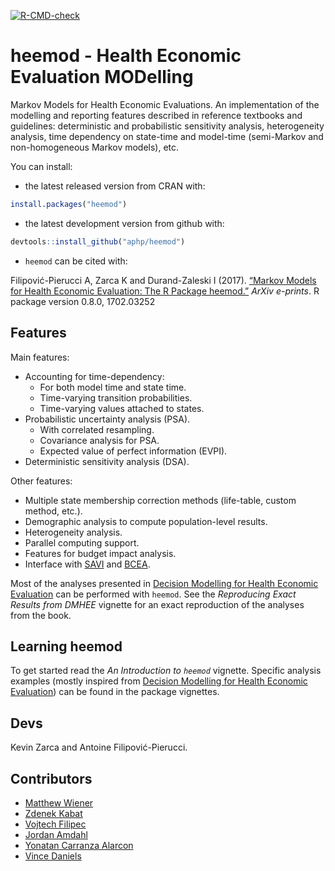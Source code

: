   <!-- badges: start -->
  [![R-CMD-check](https://github.com/aphp/heemod/actions/workflows/R-CMD-check.yaml/badge.svg)](https://github.com/aphp/heemod/actions/workflows/R-CMD-check.yaml)
  <!-- badges: end -->

# heemod - Health Economic Evaluation MODelling


Markov Models for Health Economic Evaluations. An implementation of the modelling and reporting features described in reference textbooks and guidelines: deterministic and probabilistic sensitivity analysis, heterogeneity analysis, time dependency on state-time and model-time (semi-Markov and non-homogeneous Markov models), etc.

You can install:

  * the latest released version from CRAN with:

```r
install.packages("heemod")
```

  * the latest development version from github with:

```r
devtools::install_github("aphp/heemod")
```

  * `heemod` can be cited with:
  
Filipović-Pierucci A, Zarca K and Durand-Zaleski I (2017).
[“Markov Models for Health Economic Evaluation: The R
Package heemod.”](https://arxiv.org/abs/1702.03252) _ArXiv e-prints_. R package version
0.8.0, 1702.03252

## Features

Main features:
  * Accounting for time-dependency:
    * For both model time and state time.
    * Time-varying transition probabilities.
    * Time-varying values attached to states.
  * Probabilistic uncertainty analysis (PSA).
    * With correlated resampling.
    * Covariance analysis for PSA.
    * Expected value of perfect information (EVPI).
  * Deterministic sensitivity analysis (DSA).
  
Other features:
  
  * Multiple state membership correction methods (life-table, custom method, etc.).
  * Demographic analysis to compute population-level results.
  * Heterogeneity analysis.
  * Parallel computing support.
  * Features for budget impact analysis.
  * Interface with [SAVI](https://savi.shef.ac.uk/SAVI/) and [BCEA](https://sites.google.com/a/statistica.it/gianluca/bcea).

Most of the analyses presented in [Decision Modelling for Health Economic Evaluation](https://global.oup.com/academic/product/decision-modelling-for-health-economic-evaluation-9780198526629) can be performed with `heemod`. See the *Reproducing Exact Results from DMHEE* vignette for an exact reproduction of the analyses from the book.

## Learning heemod

To get started read the *An Introduction to `heemod`* vignette. Specific analysis examples (mostly inspired from [Decision Modelling for Health Economic Evaluation](https://global.oup.com/academic/product/decision-modelling-for-health-economic-evaluation-9780198526629)) can be found in the package vignettes.

## Devs

Kevin Zarca and Antoine Filipović-Pierucci.

## Contributors

  * [Matthew Wiener](https://github.com/MattWiener)
  * [Zdenek Kabat](https://github.com/zkabat)
  * [Vojtech Filipec](https://github.com/vojtech-filipec)
  * [Jordan Amdahl](https://github.com/jrdnmdhl)
  * [Yonatan Carranza Alarcon](https://github.com/salmuz)
  * [Vince Daniels](https://github.com/daniels4321)
  
